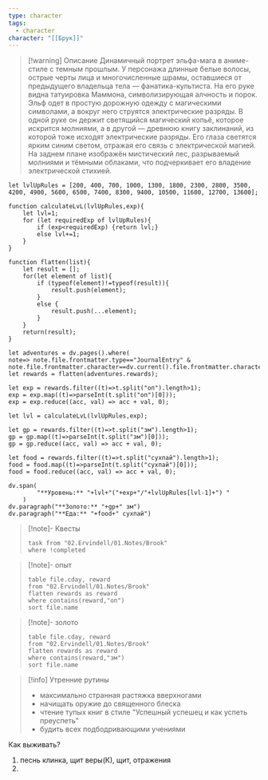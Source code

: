 ```yaml
---
type: character
tags:
  - character
character: "[[Брук]]"
---
```

> [!warning] Описание
> Динамичный портрет эльфа-мага в аниме-стиле с темным прошлым. У персонажа длинные белые волосы, острые черты лица и многочисленные шрамы, оставшиеся от предыдущего владельца тела — фанатика-культиста. На его руке видна татуировка Маммона, символизирующая алчность и порок. Эльф одет в простую дорожную одежду с магическими символами, а вокруг него струятся электрические разряды. В одной руке он держит светящийся магический копьё, которое искрится молниями, а в другой — древнюю книгу заклинаний, из которой тоже исходят электрические разряды. Его глаза светятся ярким синим светом, отражая его связь с электрической магией. На заднем плане изображён мистический лес, разрываемый молниями и тёмными облаками, что подчеркивает его владение электрической стихией.


```dataviewjs
let lvlUpRules = [200, 400, 700, 1000, 1300, 1800, 2300, 2800, 3500, 4200, 4900, 5600, 6500, 7400, 8300, 9400, 10500, 11600, 12700, 13600];

function calculateLvL(lvlUpRules,exp){
	let lvl=1;
	for (let requiredExp of lvlUpRules){
		if (exp<requiredExp) {return lvl;}
		else lvl+=1;
	}
}

function flatten(list){
	let result = [];
	for(let element of list){
		if (typeof(element)!=typeof(result)){
			result.push(element);
		}
		else {
			result.push(...element);
		}
	}
	return(result);
}

let adventures = dv.pages().where(
note=> note.file.frontmatter.type=="JournalEntry" & note.file.frontmatter.character==dv.current().file.frontmatter.character);
let rewards = flatten(adventures.rewards);

let exp = rewards.filter((t)=>t.split("оп").length>1);
exp = exp.map((t)=>parseInt(t.split("оп")[0]));
exp = exp.reduce((acc, val) => acc + val, 0);

let lvl = calculateLvL(lvlUpRules,exp);

let gp = rewards.filter((t)=>t.split("зм").length>1);
gp = gp.map((t)=>parseInt(t.split("зм")[0]));
gp = gp.reduce((acc, val) => acc + val, 0);

let food = rewards.filter((t)=>t.split("сухпай").length>1);
food = food.map((t)=>parseInt(t.split("сухпай")[0]));
food = food.reduce((acc, val) => acc + val, 0);

dv.span(
        "**Уровень:** "+lvl+"("+exp+"/"+lvlUpRules[lvl-1]+") "
    )
dv.paragraph("**Золото:** "+gp+" зм")
dv.paragraph("**Еда:** "+food+" сухпай")
```
> [!note]- Квесты
> ```dataview
> task from "02.Ervindell/01.Notes/Brook"
> where !completed
> ```

> [!note]- опыт
> ```dataview
> table file.cday, reward
> from "02.Ervindell/01.Notes/Brook"
> flatten rewards as reward
> where contains(reward,"оп")
> sort file.name
> ```

> [!note]- золото
> ```dataview
> table file.cday, reward
> from "02.Ervindell/01.Notes/Brook"
> flatten rewards as reward
> where contains(reward,"зм")
> sort file.name
> ```

>[!info] Утренние рутины
> - максимально странная растяжка вверхногами
> - начищать оружие до священного блеска
> - чтение тупых книг в стиле "Успешный успешец и как успеть преуспеть"
> - будить всех подбодривающими учениями

Как выживать?
1. песнь клинка, щит веры(К), щит, отражения 
2. 